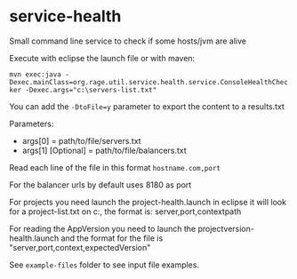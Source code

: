 service-health
==============

Small command line service to check if some hosts/jvm are alive

Execute with eclipse the launch file or with maven:

`mvn exec:java -Dexec.mainClass=org.rage.util.service.health.service.ConsoleHealthChecker -Dexec.args="c:\servers-list.txt"`

You can add the `-DtoFile=y` parameter to export the content to a results.txt

Parameters:
- args[0] = path/to/file/servers.txt
- args[1] [Optional] =  path/to/file/balancers.txt

Read each line of the file in this format `hostname.com,port`

For the balancer urls by default uses 8180 as port

For projects you need launch the project-health.launch in eclipse it will look for a project-list.txt on c:, the format is: server,port,contextpath

For reading the AppVersion you need to launch the projectversion-health.launch and the format 
 for the file is "server,port,context,expectedVersion"
 
 See `example-files` folder to see input file examples.
